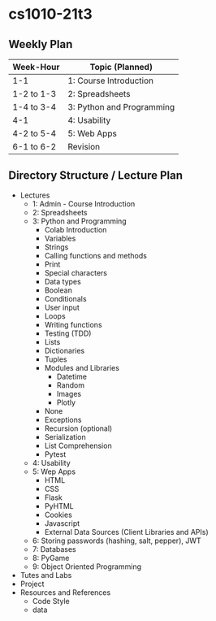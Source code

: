 # cs1010-21t3

## Weekly Plan

| Week-Hour | Topic (Planned) |
|---|---|
| 1-1 | 1: Course Introduction |
| 1-2 to 1-3 | 2: Spreadsheets |
| 1-4 to 3-4 | 3: Python and Programming |
| 4-1  | 4: Usability |
| 4-2 to 5-4 | 5: Web Apps |
| 6-1 to 6-2 | Revision |


## Directory Structure / Lecture Plan

* Lectures
  * 1: Admin - Course Introduction
  * 2: Spreadsheets
  * 3: Python and Programming
    * Colab Introduction
    * Variables
    * Strings
    * Calling functions and methods
    * Print
    * Special characters
    * Data types
    * Boolean
    * Conditionals
    * User input
    * Loops
    * Writing functions
    * Testing (TDD)
    * Lists
    * Dictionaries
    * Tuples
    * Modules and Libraries
      * Datetime
      * Random
      * Images
      * Plotly
    * None
    * Exceptions
    * Recursion (optional)
    * Serialization
    * List Comprehension
    * Pytest
  * 4: Usability
  * 5: Wep Apps
    * HTML
    * CSS
    * Flask
    * PyHTML
    * Cookies
    * Javascript
    * External Data Sources (Client Libraries and APIs)
  * 6: Storing passwords (hashing, salt, pepper), JWT
  * 7: Databases
  * 8: PyGame
  * 9: Object Oriented Programming
* Tutes and Labs
* Project
* Resources and References
  * Code Style
  * data
